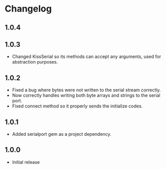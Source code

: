 # Changelog

## 1.0.4



## 1.0.3

* Changed KissSerial so its methods can accept any arguments, used for abstraction purposes.

## 1.0.2

* Fixed a bug where bytes were not written to the serial stream correctly.
* Now correctly handles writing both byte arrays and strings to the serial port.
* Fixed connect method so it properly sends the initialize codes.

## 1.0.1

* Added serialport gem as a project dependency.

## 1.0.0

* Initial release